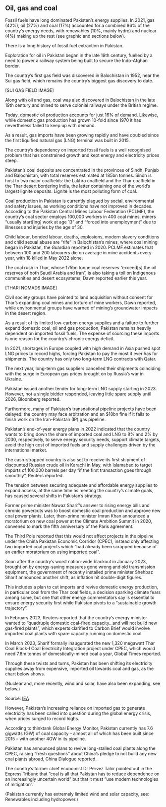 ## Oil, gas and coal

Fossil fuels have long dominated Pakistan’s energy supplies. In 2021, gas (42%), oil (27%) and coal (17%) accounted for a combined 86% of the country’s energy needs, with renewables (10%, mainly hydro) and nuclear (4%) making up the rest (see graphic and sections below).

There is a long history of fossil fuel extraction in Pakistan.

Exploration for oil in Pakistan began in the late 19th century, fuelled by a need to power a railway system being built to secure the Indo-Afghan border. 

The country’s first gas field was discovered in Balochistan in 1952, near the Sui gas field, which remains the country’s biggest gas discovery to date.

[SUI GAS FIELD IMAGE]

Along with oil and gas, coal was also discovered in Balochistan in the late 19th century and mined to serve colonial railways under the British regime. 

Today, domestic oil production accounts for just 16% of demand. Likewise, while domestic gas production has grown 10-fold since 1970 it has nevertheless failed to keep up with demand.

As a result, gas imports have been growing rapidly and have doubled since the first liquified natural gas (LNG) terminal was built in 2015. 

The country’s dependency on imported fossil fuels is a well recognised problem that has constrained growth and kept energy and electricity prices steep.

Pakistan’s coal deposits are concentrated in the provinces of Sindh, Punjab and Balochistan, with total reserves estimated at 185bn tonnes. Sindh is host to two major coalfields: the Lakhra coalfield and the Thar coalfield in the Thar desert bordering India, the latter containing one of the world’s largest lignite deposits. Lignite is the most polluting form of coal. 

Coal production in Pakistan is currently plagued by social, environmental and safety issues, as working conditions have not improved in decades. According to the Pakistan Central Mines Labour Federation (PCLMF), the country’s coal sector employs 100,000 workers in 400 coal mines, miners “usually start[ing] work at age 13” and “forced into unemployment” due to illnesses and injuries by the age of 30. 

Child labour, bonded labour, deaths, explosions, modern slavery conditions and child sexual abuse are “rife” in Balochistan’s mines, where coal mining began in Pakistan, the Guardian reported in 2020. PCLMF estimates that between 100 and 200 labourers die on average in mine accidents every year, with 18 killed in May 2022 alone.

The coal rush in Thar, whose 175bn tonne coal reserves “exceed[s] the oil reserves of both Saudi Arabia and Iran”, is also taking a toll on Indigenous communities and desert ecosystems, Dawn reported earlier this year. 

[THARI NOMADS IMAGE]

Civil society groups have pointed to land acquisition without consent for Thar’s expanding coal mines and torture of mine workers, Dawn reported, while environmental groups have warned of mining’s groundwater impacts in the desert region.

As a result of its limited low-carbon energy supplies and a failure to further expand domestic coal, oil and gas production, Pakistan remains heavily dependent on imported fossil fuels. The expense of sourcing these imports is one reason for the country’s chronic energy deficit.

In 2021, shortages in Europe coupled with high demand in Asia pushed spot LNG prices to record highs, forcing Pakistan to pay the most it ever has for shipments. The country has only two long-term LNG contracts with Qatar.

The next year, long-term gas suppliers cancelled their shipments coinciding with the surge in European gas prices brought on by Russia’s war in Ukraine.

Pakistan issued another tender for long-term LNG supply starting in 2023. However, not a single bidder responded, leaving little spare supply until 2026, Bloomberg reported. 

Furthermore, many of Pakistan’s transnational pipeline projects have been delayed: the country may face arbitration and an $18bn fine if it fails to finish work on the Iran-Pakistan (IP) gas pipeline.

Pakistan’s end-of-year energy plans in 2022 indicated that the country wants to bring down the share of imported coal and LNG to 8% and 2% by 2030, respectively, to serve energy security needs, support climate targets, avoid the high cost of imported fuels and supply challenges driven by the international market.

The cash-strapped country is also set to receive its first shipment of discounted Russian crude oil in Karachi in May, with Islamabad to target imports of 100,000 barrels per day “if the first transaction goes through smoothly”, Reuters reported.

The tension between securing adequate and affordable energy supplies to expand access, at the same time as meeting the country’s climate goals, has caused several shifts in Pakistan’s strategy.

Former prime minister Nawaz Sharif’s answer to rising energy bills and chronic powercuts was to boost domestic coal production and approve new coal power plants. Later, then-prime minister Imran Khan announced a moratorium on new coal power at the Climate Ambition Summit in 2020, convened to mark the fifth anniversary of the Paris agreement.

The Third Pole reported that this would not affect projects in the pipeline under the China Pakistan Economic Corridor (CPEC), instead only affecting two imported coal projects which “had already been scrapped because of an earlier moratorium on using imported coal”.

Soon after the country’s worst nation-wide blackout in January 2023, brought on by energy-saving measures gone wrong and old transmission equipment, the government of recently installed prime minister Shehbaz Sharif announced another shift, as inflation hit double-digit figures.

This includes a plan to cut imports and revive domestic energy production, in particular coal from the Thar coal fields, a decision sparking climate fears among some, but one that other energy commentators say is essential to ensure energy security first while Pakistan pivots to a “sustainable growth trajectory”.

In February 2023, Reuters reported that the country’s energy minister wanted to “quadruple domestic coal-fired capacity…and will not build new gas-fired plants”, which experts clarified to Carbon Brief would involve imported coal plants with spare capacity running on domestic coal.

In March 2023, Sharif formally inaugurated the new 1,320 megawatt Thar Coal Block-I Coal Electricity Integration project under CPEC, which would need 7.8m tonnes of domestically-mined coal a year, Global Times reported.

Through these twists and turns, Pakistan has been shifting its electricity supplies away from expensive, imported oil towards coal and gas, as the chart below shows.

(Nuclear and, more recently, wind and solar, have also been expanding, see below.)

<div class="box">
<img class="inline tight" src="images/electricity-production-pakistan-01.png" alt=""/>
<div class="source tight">Source: <a href="https://www.iea.org/data-and-statistics">IEA</a></div>
</div>

However, Pakistan’s increasing reliance on imported gas to generate electricity has been called into question during the global energy crisis, when prices surged to record highs.

According to thinktank Global Energy Monitor, Pakistan currently has 7.6 gigwatts (GW) of coal capacity – almost all of which has been built since 2015 – with another 4GW in its pipeline.

Pakistan has announced plans to revive long-stalled coal plants along the CPEC, raising “fresh questions” about China’s pledge to not build any new coal plants abroad, China Dialogue reported.

The country’s former chief economist Dr Pervez Tahir pointed out in the Express Tribune that “coal is all that Pakistan has to reduce dependence on an increasingly uncertain world” but that it must “use modern technologies of mitigation”.

(Pakistan currently has extremely limited wind and solar capacity, see: Renewables including hydropower.)
